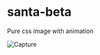 # santa-beta
Pure css image with animation 

![Capture](https://user-images.githubusercontent.com/44953808/120933875-c55dfd80-c704-11eb-9242-9354b9bb2bb9.PNG)

